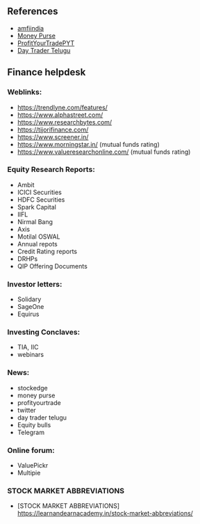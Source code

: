 ## References

- [amfiindia](https://www.amfiindia.com/investor-corner/knowledge-center/SEBI-categorization-of-mutual-fund-schemes.html)
- [Money Purse](https://www.youtube.com/c/MoneyPurse)
- [ProfitYourTradePYT](https://www.youtube.com/c/ProfitYourTradePYT)
- [Day Trader Telugu](https://www.youtube.com/c/daytradertelugu)

## Finance helpdesk

### Weblinks:

- https://trendlyne.com/features/
- https://www.alphastreet.com/
- https://www.researchbytes.com/
- https://tijorifinance.com/
- https://www.screener.in/
- https://www.morningstar.in/ (mutual funds rating)
- https://www.valueresearchonline.com/  (mutual funds rating)

### Equity Research Reports:

- Ambit
- ICICI Securities
- HDFC Securities
- Spark Capital
- IIFL
- Nirmal Bang
- Axis
- Motilal OSWAL
- Annual repots
- Credit Rating reports
- DRHPs
- QIP Offering Documents

### Investor letters:

- Solidary
- SageOne
- Equirus

### Investing Conclaves:

- TIA, IIC
- webinars

### News:

- stockedge
- money purse
- profityourtrade
- twitter
- day trader telugu
- Equity bulls
- Telegram

### Online forum:

- ValuePickr
- Multipie


### STOCK MARKET ABBREVIATIONS
- [STOCK MARKET ABBREVIATIONS] https://learnandearnacademy.in/stock-market-abbreviations/  
 
